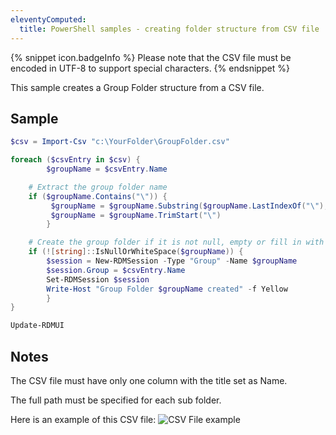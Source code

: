 ```yaml
---
eleventyComputed:
  title: PowerShell samples - creating folder structure from CSV file
---
```

{% snippet icon.badgeInfo %}
Please note that the CSV file must be encoded in UTF-8 to support special characters.
{% endsnippet %}

This sample creates a Group Folder structure from a CSV file.

## Sample
```powershell
$csv = Import-Csv "c:\YourFolder\GroupFolder.csv"

foreach ($csvEntry in $csv) {
        $groupName = $csvEntry.Name

    # Extract the group folder name
    if ($groupName.Contains("\")) {
         $groupName = $groupName.Substring($groupName.LastIndexOf("\"), $groupName.Length - $groupName.LastIndexOf("\"))
         $groupName = $groupName.TrimStart("\")
        }

    # Create the group folder if it is not null, empty or fill in with space characters
    if (![string]::IsNullOrWhiteSpace($groupName)) {
        $session = New-RDMSession -Type "Group" -Name $groupName
        $session.Group = $csvEntry.Name
        Set-RDMSession $session
        Write-Host "Group Folder $groupName created" -f Yellow
        }
}

Update-RDMUI
```

## Notes
The CSV file must have only one column with the title set as Name.

The full path must be specified for each sub folder.

Here is an example of this CSV file:
![CSV File example](https://cdnweb.devolutions.net/docs/en/rdm/windows/clip11585.png)
